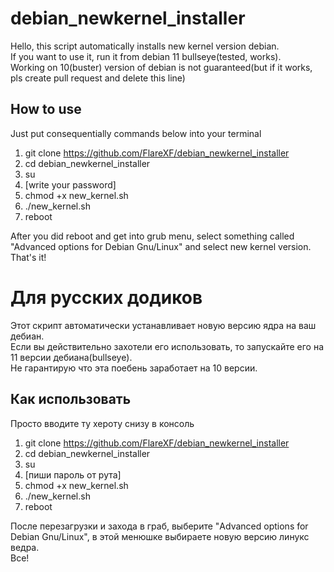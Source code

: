 # debian_newkernel_installer
Hello, this script automatically installs new kernel version debian.  
If you want to use it, run it from debian 11 bullseye(tested, works).  
Working on 10(buster) version of debian is not guaranteed(but if it works, pls create pull request and delete this line)  

## How to use
Just put consequentially commands below into your terminal 
1. git clone https://github.com/FlareXF/debian_newkernel_installer
2. cd debian_newkernel_installer
3. su
4. [write your password]
5. chmod +x new_kernel.sh
6. ./new_kernel.sh
7. reboot 
  
After you did reboot and get into grub menu, select something called "Advanced options for Debian Gnu/Linux" and select new kernel version.  
That's it!  
# Для русских додиков
Этот скрипт автоматически устанавливает новую версию ядра на ваш дебиан.  
Если вы действительно захотели его использовать, то запускайте его на 11 версии дебиана(bullseye).  
Не гарантирую что эта поебень заработает на 10 версии.
## Как использовать
Просто вводите ту хероту снизу в консоль
1. git clone https://github.com/FlareXF/debian_newkernel_installer
2. cd debian_newkernel_installer
3. su
4. [пиши пароль от рута]
5. chmod +x new_kernel.sh
6. ./new_kernel.sh
7. reboot  

После перезагрузки и захода в граб, выберите "Advanced options for Debian Gnu/Linux", в этой менюшке выбираете новую версию линукс ведра.  
Все!  
